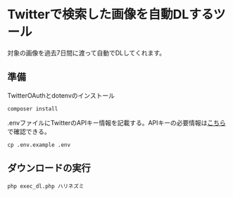 # Twitterで検索した画像を自動DLするツール

対象の画像を過去7日間に渡って自動でDLしてくれます。

## 準備

TwitterOAuthとdotenvのインストール

```
composer install
```

.envファイルにTwitterのAPIキー情報を記載する。APIキーの必要情報は[こちら](https://developer.twitter.com/apps)で確認できる。

```
cp .env.example .env
```

## ダウンロードの実行

```
php exec_dl.php ハリネズミ
```
